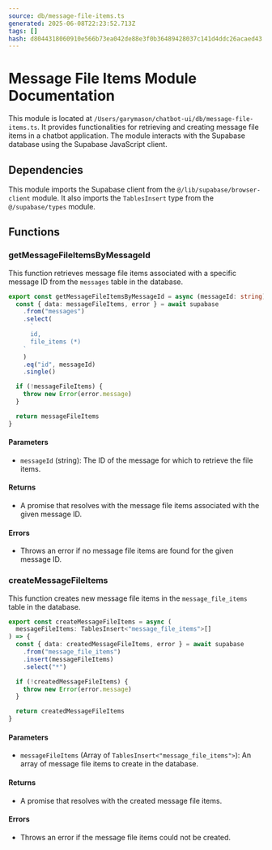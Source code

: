 ```yaml
---
source: db/message-file-items.ts
generated: 2025-06-08T22:23:52.713Z
tags: []
hash: d8044318060910e566b73ea042de88e3f0b36489428037c141d4ddc26acaed43
---
```


# Message File Items Module Documentation

This module is located at `/Users/garymason/chatbot-ui/db/message-file-items.ts`. It provides functionalities for retrieving and creating message file items in a chatbot application. The module interacts with the Supabase database using the Supabase JavaScript client.

## Dependencies

This module imports the Supabase client from the `@/lib/supabase/browser-client` module. It also imports the `TablesInsert` type from the `@/supabase/types` module.

## Functions

### getMessageFileItemsByMessageId

This function retrieves message file items associated with a specific message ID from the `messages` table in the database.

```ts
export const getMessageFileItemsByMessageId = async (messageId: string) => {
  const { data: messageFileItems, error } = await supabase
    .from("messages")
    .select(
      `
      id,
      file_items (*)
    `
    )
    .eq("id", messageId)
    .single()

  if (!messageFileItems) {
    throw new Error(error.message)
  }

  return messageFileItems
}
```

#### Parameters

- `messageId` (string): The ID of the message for which to retrieve the file items.

#### Returns

- A promise that resolves with the message file items associated with the given message ID.

#### Errors

- Throws an error if no message file items are found for the given message ID.

### createMessageFileItems

This function creates new message file items in the `message_file_items` table in the database.

```ts
export const createMessageFileItems = async (
  messageFileItems: TablesInsert<"message_file_items">[]
) => {
  const { data: createdMessageFileItems, error } = await supabase
    .from("message_file_items")
    .insert(messageFileItems)
    .select("*")

  if (!createdMessageFileItems) {
    throw new Error(error.message)
  }

  return createdMessageFileItems
}
```

#### Parameters

- `messageFileItems` (Array of `TablesInsert<"message_file_items">`): An array of message file items to create in the database.

#### Returns

- A promise that resolves with the created message file items.

#### Errors

- Throws an error if the message file items could not be created.